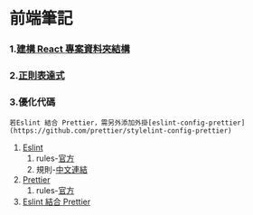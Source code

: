 # 前端筆記

### 1.[建構 React 專案資料夾結構](README.project.md)
### 2.[正則表達式](README.regular.md)
### 3.優化代碼
`若Eslint 結合 Prettier，需另外添加外掛[eslint-config-prettier](https://github.com/prettier/stylelint-config-prettier)`
1. [Eslint](https://github.com/areslin1201/note/tree/main/7.front_tools/eslint)
   1. rules-[官方](https://eslint.org/docs/latest/rules)
   2. 規則-[中文連結](https://eslint.bootcss.com/docs/rules)
2. [Prettier](https://github.com/areslin1201/note/tree/main/7.front_tools/prettier)
   1. rules-[官方](https://prettier.io/docs/en/options.html#bracket-line)
3. [Eslint 結合 Prettier](README.eslint-prettier.md)